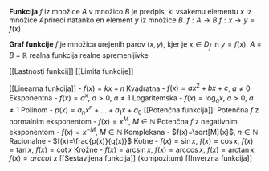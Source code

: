 **Funkcija** $f$ iz množice $A$ v množico $B$ je predpis, ki vsakemu elementu $x$ iz množice $A$priredi natanko en element $y$ iz množice $B$.
$f: A \rightarrow B$
$f: x \rightarrow y=f(x)$

**Graf funkcije** $f$ je množica urejenih parov $(x, y)$, kjer je $x \in D_f$ in $y = f(x)$.
$A$ = $B$ = $\mathbb{R}$ realna funkcija realne spremenljivke

[[Lastnosti funkcij]]
[[Limita funkcije]]

[[Linearna funkcija]] - $f(x)=kx+n$
Kvadratna - $f(x)=ax^2+bx+c$, $a \neq 0$
Eksponentna - $f(x)=a^x$, $a > 0$, $a \neq 1$
Logaritemska - $f(x)=\log_ax$, $a > 0$, $a \neq 1$
Polinom - $p(x)=a_nx^n+\dots + a_1x+a_0$
[[Potenčna funkcija]]:
	Potenčna $f$ z normalnim eksponentom - $f(x)=x^M$, $M \in \mathbb{N}$
	Potenčna $f$ z negativnim eksponentom - $f(x)=x^{-M}$, $M \in \mathbb{N}$
Kompleksna - $f(x)=\sqrt[M]{x}$, $n \in \mathbb{N}$
Racionalne - $f(x)=\frac{p(x)}{q(x)}$
Kotne - $f(x)=\sin x$, $f(x)=\cos x$, $f(x)=\tan x$, $f(x) = \cot x$
Krožne - $f(x)=\arcsin x$, $f(x)=\arccos x$, $f(x)=\arctan x$, $f(x)=arccot \ x$
[[Sestavljena funkcija]] (kompozitum)
[[Inverzna funkcija]]